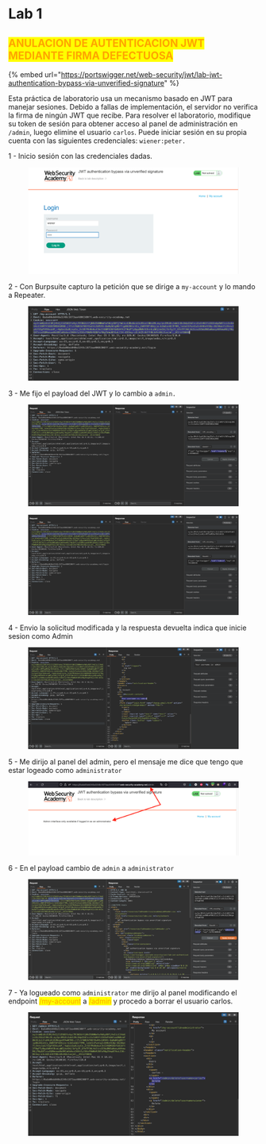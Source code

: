 # Lab 1

## <mark style="color:orange;">ANULACION DE AUTENTICACION JWT MEDIANTE FIRMA DEFECTUOSA</mark>

<mark style="color:orange;"></mark>

{% embed url="https://portswigger.net/web-security/jwt/lab-jwt-authentication-bypass-via-unverified-signature" %}

Esta práctica de laboratorio usa un mecanismo basado en JWT para manejar sesiones. Debido a fallas de implementación, el servidor no verifica la firma de ningún JWT que recibe. Para resolver el laboratorio, modifique su token de sesión para obtener acceso al panel de administración en `/admin`, luego elimine el usuario `carlos`. Puede iniciar sesión en su propia cuenta con las siguientes credenciales: `wiener:peter.`

1 - Inicio sesión con las credenciales dadas.

<figure><img src="../../../.gitbook/assets/1 (1) (1).png" alt=""><figcaption></figcaption></figure>

2 - Con Burpsuite capturo la petición que se dirige a `my-account` y lo mando a Repeater.

<figure><img src="../../../.gitbook/assets/2.png" alt=""><figcaption></figcaption></figure>

3 - Me fijo el payload del JWT y lo cambio a `admin.`

<figure><img src="../../../.gitbook/assets/3.png" alt=""><figcaption></figcaption></figure>

<figure><img src="../../../.gitbook/assets/5.png" alt=""><figcaption></figcaption></figure>



4 - Envio la solicitud modificada y la respuesta devuelta indica que inicie sesion como Admin

<figure><img src="../../../.gitbook/assets/10.png" alt=""><figcaption></figcaption></figure>

5 - Me dirijo al panel del admin, pero el mensaje me dice que tengo que estar logeado como `administrator`

<figure><img src="../../../.gitbook/assets/11.png" alt=""><figcaption></figcaption></figure>

6 - En el payload cambio de `admin` a `administrator`

<figure><img src="../../../.gitbook/assets/13.png" alt=""><figcaption></figcaption></figure>

7 - Ya logueado como `administrator` me dirijo al panel modificando el endpoint <mark style="color:orange;">/my-account</mark> a  <mark style="color:orange;">/admin</mark> y procedo a borrar el usuario carlos.

<figure><img src="../../../.gitbook/assets/1 (6).png" alt=""><figcaption></figcaption></figure>
